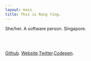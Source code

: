 ```yaml
---
layout: main
title: This is Rong Ying.
---
```


She/her. A software person. Singapore.

<br></br>

[Github](https://github.com/kohrongying). [Website](https://rongying.co).[Twitter](https://twitter.com/RongRunBuild).[Codepen](https://codepen.io/kohrongying).